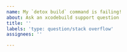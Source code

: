```yaml
---
name: My `detox build` command is failing!
about: Ask an xcodebuild support question
title: ''
labels: 'type: question/stack overflow'
assignees: ''

---
```



